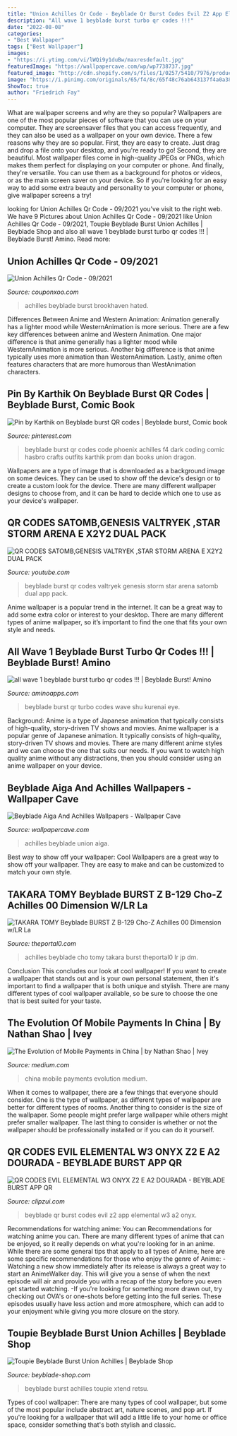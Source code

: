 ```yaml
---
title: "Union Achilles Qr Code - Beyblade Qr Burst Codes Evil Z2 App Elemental W3 A2 Onyx"
description: "All wave 1 beyblade burst turbo qr codes !!!"
date: "2022-08-08"
categories:
- "Best Wallpaper"
tags: ["Best Wallpaper"]
images:
- "https://i.ytimg.com/vi/lWQi9y1duBw/maxresdefault.jpg"
featuredImage: "https://wallpapercave.com/wp/wp7738737.jpg"
featured_image: "http://cdn.shopify.com/s/files/1/0257/5410/7976/products/Beyblade-Union-Achilles-Convert-Xtend-Retsu-Beyblade-Shop_1200x1200.jpg?v=1618129723"
image: "https://i.pinimg.com/originals/65/f4/8c/65f48c76ab643137f4a0a38f1716736b.jpg"
ShowToc: true
author: "Friedrich Fay"
---
```



What are wallpaper screens and why are they so popular?
Wallpapers are one of the most popular pieces of software that you can use on your computer. They are screensaver files that you can access frequently, and they can also be used as a wallpaper on your own device. There a few reasons why they are so popular. First, they are easy to create. Just drag and drop a file onto your desktop, and you're ready to go! Second, they are beautiful. Most wallpaper files come in high-quality JPEGs or PNGs, which makes them perfect for displaying on your computer or phone. And finally, they're versatile. You can use them as a background for photos or videos, or as the main screen saver on your device. So if you're looking for an easy way to add some extra beauty and personality to your computer or phone, give wallpaper screens a try!

	

		
looking for Union Achilles Qr Code - 09/2021 you've visit to the right web. We have 9 Pictures about Union Achilles Qr Code - 09/2021 like Union Achilles Qr Code - 09/2021, Toupie Beyblade Burst Union Achilles | Beyblade Shop and also all wave 1 beyblade burst turbo qr codes !!! | Beyblade Burst! Amino. Read more:
		
    
## Union Achilles Qr Code - 09/2021

<img loading=lazy src="https://i3.ytimg.com/vi/nJUKdZecyrY/hqdefault.jpg" onerror="this.onerror=null;this.src='https://tse3.mm.bing.net/th?id=OIP.99zJghDEQBYomALwuX5tCwHaFj&amp;pid=15.1';" alt="Union Achilles Qr Code - 09/2021">

_Source: couponxoo.com_

>achilles beyblade burst brookhaven hated. 

	

Differences Between Anime and Western Animation: Animation generally has a lighter mood while WesternAnimation is more serious.
There are a few key differences between anime and Western Animation. One major difference is that anime generally has a lighter mood while WesternAnimation is more serious. Another big difference is that anime typically uses more animation than WesternAnimation. Lastly, anime often features characters that are more humorous than WestAnimation characters.

    
## Pin By Karthik On Beyblade Burst QR Codes | Beyblade Burst, Comic Book

<img loading=lazy src="https://i.pinimg.com/originals/65/f4/8c/65f48c76ab643137f4a0a38f1716736b.jpg" onerror="this.onerror=null;this.src='https://tse1.mm.bing.net/th?id=OIP.-tQfSWP2_3Hq4zQJrnWmCAHaFj&amp;pid=15.1';" alt="Pin by Karthik on Beyblade burst QR codes | Beyblade burst, Comic book">

_Source: pinterest.com_

>beyblade burst qr codes code phoenix achilles f4 dark coding comic hasbro crafts outfits karthik prom dan books union dragon. 

	

Wallpapers are a type of image that is downloaded as a background image on some devices. They can be used to show off the device's design or to create a custom look for the device. There are many different wallpaper designs to choose from, and it can be hard to decide which one to use as your device's wallpaper.

    
## QR CODES SATOMB,GENESIS VALTRYEK ,STAR STORM ARENA E X2Y2 DUAL PACK

<img loading=lazy src="https://i.ytimg.com/vi/ci63xt4mrlg/maxresdefault.jpg" onerror="this.onerror=null;this.src='https://tse4.mm.bing.net/th?id=OIP._oCWr_zRa2yNAU7oCdBEFgHaEK&amp;pid=15.1';" alt="QR CODES SATOMB,GENESIS VALTRYEK ,STAR STORM ARENA E X2Y2 DUAL PACK">

_Source: youtube.com_

>beyblade burst qr codes valtryek genesis storm star arena satomb dual app pack. 

	

Anime wallpaper is a popular trend in the internet. It can be a great way to add some extra color or interest to your desktop. There are many different types of anime wallpaper, so it’s important to find the one that fits your own style and needs.

    
## All Wave 1 Beyblade Burst Turbo Qr Codes !!! | Beyblade Burst! Amino

<img loading=lazy src="http://pm1.narvii.com/7026/b6f56d2cdfa387da43fc94efaf5336abc88c1ccbr1-1280-720v2_uhq.jpg" onerror="this.onerror=null;this.src='https://tse1.mm.bing.net/th?id=OIP.Leslco7Fdc3TuoXHbe9SCwHaEK&amp;pid=15.1';" alt="all wave 1 beyblade burst turbo qr codes !!! | Beyblade Burst! Amino">

_Source: aminoapps.com_

>beyblade burst qr turbo codes wave shu kurenai eye. 

	

Background: Anime is a type of Japanese animation that typically consists of high-quality, story-driven TV shows and movies.
Anime wallpaper is a popular genre of Japanese animation. It typically consists of high-quality, story-driven TV shows and movies. There are many different anime styles and we can choose the one that suits our needs. If you want to watch high quality anime without any distractions, then you should consider using an anime wallpaper on your device.

    
## Beyblade Aiga And Achilles Wallpapers - Wallpaper Cave

<img loading=lazy src="https://wallpapercave.com/wp/wp7738737.jpg" onerror="this.onerror=null;this.src='https://tse1.mm.bing.net/th?id=OIP.m64Kp3FLNtFI0PBYFYeRhgHaEK&amp;pid=15.1';" alt="Beyblade Aiga And Achilles Wallpapers - Wallpaper Cave">

_Source: wallpapercave.com_

>achilles beyblade union aiga. 

	

Best way to show off your wallpaper:
Cool Wallpapers are a great way to show off your wallpaper. They are easy to make and can be customized to match your own style.

    
## TAKARA TOMY Beyblade BURST Z B-129 Cho-Z Achilles 00 Dimension W/LR La

<img loading=lazy src="https://cdn.shopify.com/s/files/1/0016/0674/6186/products/b129_3_1200x1200.jpg?v=1562201632" onerror="this.onerror=null;this.src='https://tse1.mm.bing.net/th?id=OIP.exJi9WPAplpOw-sapbW0lwHaHa&amp;pid=15.1';" alt="TAKARA TOMY Beyblade BURST Z B-129 Cho-Z Achilles 00 Dimension w/LR La">

_Source: theportal0.com_

>achilles beyblade cho tomy takara burst theportal0 lr jp dm. 

	

Conclusion
This concludes our look at cool wallpaper! If you want to create a wallpaper that stands out and is your own personal statement, then it's important to find a wallpaper that is both unique and stylish. There are many different types of cool wallpaper available, so be sure to choose the one that is best suited for your taste.

    
## The Evolution Of Mobile Payments In China | By Nathan Shao | Ivey

<img loading=lazy src="https://miro.medium.com/max/855/0*RZKcehquBpxHS06W" onerror="this.onerror=null;this.src='https://tse3.mm.bing.net/th?id=OIP.O6ANVxJBMj0qNM94jnVoMAHaE8&amp;pid=15.1';" alt="The Evolution of Mobile Payments in China | by Nathan Shao | Ivey">

_Source: medium.com_

>china mobile payments evolution medium. 

	

When it comes to wallpaper, there are a few things that everyone should consider. One is the type of wallpaper, as different types of wallpaper are better for different types of rooms. Another thing to consider is the size of the wallpaper. Some people might prefer large wallpaper while others might prefer smaller wallpaper. The last thing to consider is whether or not the wallpaper should be professionally installed or if you can do it yourself.

    
## QR CODES EVIL ELEMENTAL W3 ONYX Z2 E A2 DOURADA - BEYBLADE BURST APP QR

<img loading=lazy src="https://i.ytimg.com/vi/lWQi9y1duBw/maxresdefault.jpg" onerror="this.onerror=null;this.src='https://tse4.mm.bing.net/th?id=OIP.R4uIEAP8ZeBLhm4Z1vGiXgHaEK&amp;pid=15.1';" alt="QR CODES EVIL ELEMENTAL W3 ONYX Z2 E A2 DOURADA - BEYBLADE BURST APP QR">

_Source: clipzui.com_

>beyblade qr burst codes evil z2 app elemental w3 a2 onyx. 

	

Recommendations for watching anime: You can
Recommendations for watching anime you can. There are many different types of anime that can be enjoyed, so it really depends on what you're looking for in an anime. While there are some general tips that apply to all types of Anime, here are some specific recommendations for those who enjoy the genre of Anime: 
-Watching a new show immediately after its release is always a great way to start an AnimeWalker day. This will give you a sense of when the next episode will air and provide you with a recap of the story before you even get started watching. 
-If you're looking for something more drawn out, try checking out OVA's or one-shots before getting into the full series. These episodes usually have less action and more atmosphere, which can add to your enjoyment while giving you more closure on the story.

    
## Toupie Beyblade Burst Union Achilles | Beyblade Shop

<img loading=lazy src="http://cdn.shopify.com/s/files/1/0257/5410/7976/products/Beyblade-Union-Achilles-Convert-Xtend-Retsu-Beyblade-Shop_1200x1200.jpg?v=1618129723" onerror="this.onerror=null;this.src='https://tse3.mm.bing.net/th?id=OIP.o_YaFpH3t2s5MNvzopO1mgHaH9&amp;pid=15.1';" alt="Toupie Beyblade Burst Union Achilles | Beyblade Shop">

_Source: beyblade-shop.com_

>beyblade burst achilles toupie xtend retsu. 

	

Types of cool wallpaper:
There are many types of cool wallpaper, but some of the most popular include abstract art, nature scenes, and pop art. If you're looking for a wallpaper that will add a little life to your home or office space, consider something that's both stylish and classic.

